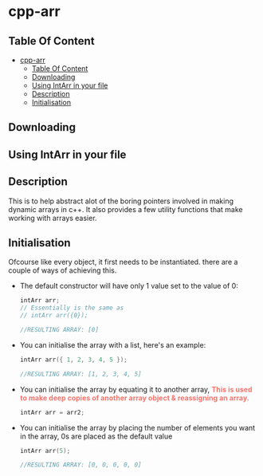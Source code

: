 # cpp-arr

## Table Of Content

- [cpp-arr](#cpp-arr)
  - [Table Of Content](#table-of-content)
  - [Downloading](#downloading)
  - [Using IntArr in your file](#using-intarr-in-your-file)
  - [Description](#description)
  - [Initialisation](#initialisation)

## Downloading

## Using IntArr in your file

## Description

This is to help abstract alot of the boring pointers involved in making dynamic arrays in c++. It also provides a few utility functions that make working with arrays easier.

## Initialisation

Ofcourse like every object, it first needs to be instantiated. there are a couple of ways of achieving this.

- The default constructor will have only 1 value set to the value of 0:

  ```cpp
  intArr arr;
  // Essentially is the same as
  // intArr arr({0});

  //RESULTING ARRAY: [0]
  ```

- You can initialise the array with a list, here's an example:

  ```cpp
  intArr arr({ 1, 2, 3, 4, 5 });

  //RESULTING ARRAY: [1, 2, 3, 4, 5]
  ```

- You can initialise the array by equating it to another array, <span style='color:#f7746d; font-weight: bold'>This is used to make deep copies of another array object & reassigning an array.</span>

  ```cpp
  intArr arr = arr2;
  ```

- You can initialise the array by placing the number of elements you want in the array, 0s are placed as the default value

  ```cpp
  intArr arr(5);

  //RESULTING ARRAY: [0, 0, 0, 0, 0]
  ```
